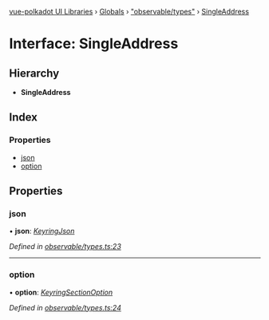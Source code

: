 [vue-polkadot UI Libraries](../README.md) › [Globals](../globals.md) › ["observable/types"](../modules/_observable_types_.md) › [SingleAddress](_observable_types_.singleaddress.md)

# Interface: SingleAddress

## Hierarchy

* **SingleAddress**

## Index

### Properties

* [json](_observable_types_.singleaddress.md#json)
* [option](_observable_types_.singleaddress.md#option)

## Properties

###  json

• **json**: *[KeyringJson](_types_.keyringjson.md)*

*Defined in [observable/types.ts:23](https://github.com/vue-polkadot/vue-ui/blob/ed1485a/packages/vue-keyring/src/observable/types.ts#L23)*

___

###  option

• **option**: *[KeyringSectionOption](_options_types_.keyringsectionoption.md)*

*Defined in [observable/types.ts:24](https://github.com/vue-polkadot/vue-ui/blob/ed1485a/packages/vue-keyring/src/observable/types.ts#L24)*
